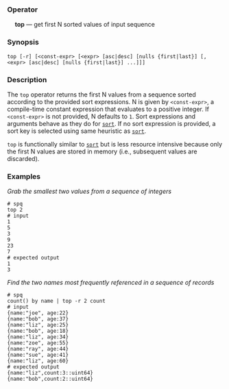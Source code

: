 ### Operator

&emsp; **top** &mdash; get first N sorted values of input sequence

### Synopsis

```
top [-r] [<const-expr> [<expr> [asc|desc] [nulls {first|last}] [, <expr> [asc|desc] [nulls {first|last}] ...]]]
```
### Description

The `top` operator returns the first N values from a sequence sorted according
to the provided sort expressions. N is given by `<const-expr>`, a compile-time
constant expression that evaluates to a positive integer. If `<const-expr>` is
not provided, N defaults to `1`. Sort expressions and arguments behave as they
do for [`sort`](sort.md). If no sort expression is provided, a sort key is
selected using same heuristic as [`sort`](sort.md).

`top` is functionally similar to [`sort`](sort.md) but is less resource
intensive because only the first N values are stored in memory (i.e., subsequent
values are discarded).

### Examples

_Grab the smallest two values from a sequence of integers_
```mdtest-spq
# spq
top 2
# input
1
5
3
9
23
7
# expected output
1
3
```

_Find the two names most frequently referenced in a sequence of records_
```mdtest-spq
# spq
count() by name | top -r 2 count
# input
{name:"joe", age:22}
{name:"bob", age:37}
{name:"liz", age:25}
{name:"bob", age:18}
{name:"liz", age:34}
{name:"zoe", age:55}
{name:"ray", age:44}
{name:"sue", age:41}
{name:"liz", age:60}
# expected output
{name:"liz",count:3::uint64}
{name:"bob",count:2::uint64}
```
